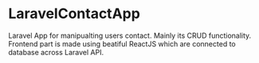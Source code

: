 # LaravelContactApp
Laravel App for manipualting users contact. Mainly its CRUD functionality. Frontend part is made using beatiful ReactJS which are connected to database across Laravel API. 
